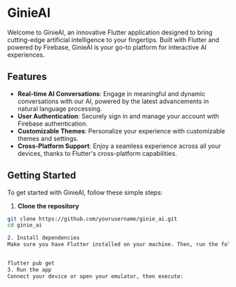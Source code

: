 # GinieAI

Welcome to GinieAI, an innovative Flutter application designed to bring cutting-edge artificial intelligence to your fingertips. Built with Flutter and powered by Firebase, GinieAI is your go-to platform for interactive AI experiences.

## Features

- **Real-time AI Conversations**: Engage in meaningful and dynamic conversations with our AI, powered by the latest advancements in natural language processing.
- **User Authentication**: Securely sign in and manage your account with Firebase authentication.
- **Customizable Themes**: Personalize your experience with customizable themes and settings.
- **Cross-Platform Support**: Enjoy a seamless experience across all your devices, thanks to Flutter's cross-platform capabilities.

## Getting Started

To get started with GinieAI, follow these simple steps:

1. **Clone the repository**

```bash
git clone https://github.com/yourusername/ginie_ai.git
cd ginie_ai

2. Install dependencies
Make sure you have Flutter installed on your machine. Then, run the following command in the terminal:


flutter pub get
3. Run the app
Connect your device or open your emulator, then execute:

